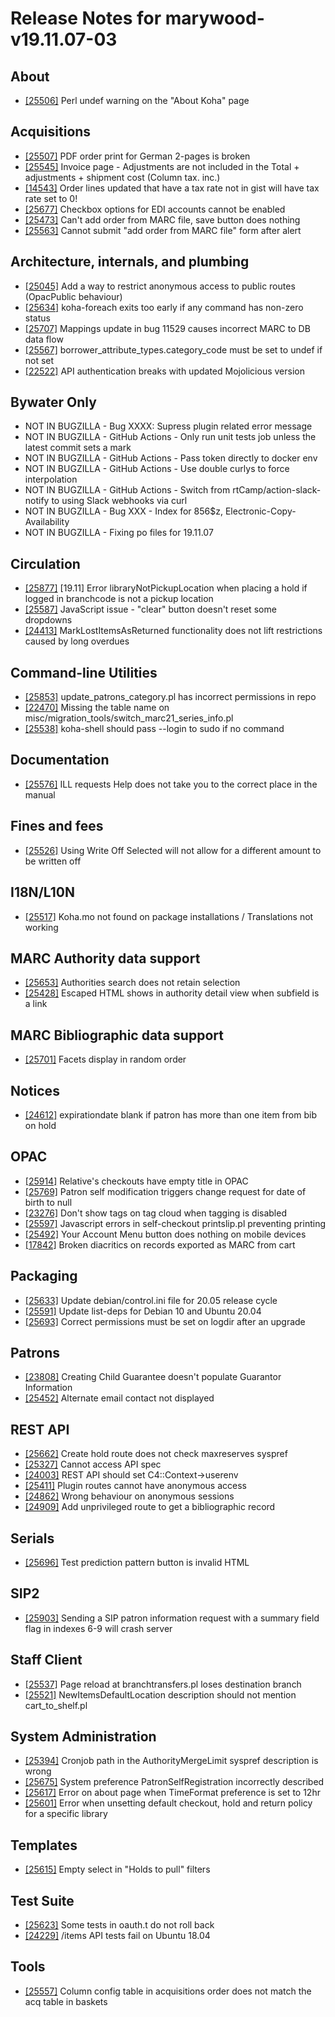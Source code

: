 
# Release Notes for marywood-v19.11.07-03

## About

- [[25506]](http://bugs.koha-community.org/bugzilla3/show_bug.cgi?id=25506) Perl undef warning on the "About Koha" page

## Acquisitions

- [[25507]](http://bugs.koha-community.org/bugzilla3/show_bug.cgi?id=25507) PDF order print for German 2-pages is broken
- [[25545]](http://bugs.koha-community.org/bugzilla3/show_bug.cgi?id=25545) Invoice page - Adjustments are not included in the Total + adjustments + shipment cost (Column tax. inc.)
- [[14543]](http://bugs.koha-community.org/bugzilla3/show_bug.cgi?id=14543) Order lines updated that have a tax rate not in gist will have tax rate set to 0!
- [[25677]](http://bugs.koha-community.org/bugzilla3/show_bug.cgi?id=25677) Checkbox options for EDI accounts cannot be enabled
- [[25473]](http://bugs.koha-community.org/bugzilla3/show_bug.cgi?id=25473) Can't add order from MARC file, save button does nothing
- [[25563]](http://bugs.koha-community.org/bugzilla3/show_bug.cgi?id=25563) Cannot submit "add order from MARC file" form after alert

## Architecture, internals, and plumbing

- [[25045]](http://bugs.koha-community.org/bugzilla3/show_bug.cgi?id=25045) Add a way to restrict anonymous access to public routes (OpacPublic behaviour)
- [[25634]](http://bugs.koha-community.org/bugzilla3/show_bug.cgi?id=25634) koha-foreach exits too early if any command has non-zero status
- [[25707]](http://bugs.koha-community.org/bugzilla3/show_bug.cgi?id=25707) Mappings update in bug 11529 causes incorrect MARC to DB data flow
- [[25567]](http://bugs.koha-community.org/bugzilla3/show_bug.cgi?id=25567) borrower_attribute_types.category_code must be set to undef if not set
- [[22522]](http://bugs.koha-community.org/bugzilla3/show_bug.cgi?id=22522) API authentication breaks with updated Mojolicious version

## Bywater Only

- NOT IN BUGZILLA - Bug XXXX: Supress plugin related error message
- NOT IN BUGZILLA - GitHub Actions - Only run unit tests job unless the latest commit sets a mark
- NOT IN BUGZILLA - GitHub Actions - Pass token directly to docker env
- NOT IN BUGZILLA - GitHub Actions - Use double curlys to force interpolation
- NOT IN BUGZILLA - GitHub Actions - Switch from rtCamp/action-slack-notify to using Slack webhooks via curl
- NOT IN BUGZILLA - Bug XXX - Index for 856$z, Electronic-Copy-Availability
- NOT IN BUGZILLA - Fixing po files for 19.11.07

## Circulation

- [[25877]](http://bugs.koha-community.org/bugzilla3/show_bug.cgi?id=25877) [19.11] Error libraryNotPickupLocation when placing a hold if logged in branchcode is not a pickup location
- [[25587]](http://bugs.koha-community.org/bugzilla3/show_bug.cgi?id=25587) JavaScript issue - "clear" button doesn't reset some dropdowns
- [[24413]](http://bugs.koha-community.org/bugzilla3/show_bug.cgi?id=24413) MarkLostItemsAsReturned functionality does not lift restrictions caused by long overdues

## Command-line Utilities

- [[25853]](http://bugs.koha-community.org/bugzilla3/show_bug.cgi?id=25853) update_patrons_category.pl has incorrect permissions in repo
- [[22470]](http://bugs.koha-community.org/bugzilla3/show_bug.cgi?id=22470) Missing the table name on misc/migration_tools/switch_marc21_series_info.pl
- [[25538]](http://bugs.koha-community.org/bugzilla3/show_bug.cgi?id=25538) koha-shell should pass --login to sudo if no command

## Documentation

- [[25576]](http://bugs.koha-community.org/bugzilla3/show_bug.cgi?id=25576) ILL requests Help does not take you to the correct place in the manual

## Fines and fees

- [[25526]](http://bugs.koha-community.org/bugzilla3/show_bug.cgi?id=25526) Using Write Off Selected will not allow for a different amount to be written off

## I18N/L10N

- [[25517]](http://bugs.koha-community.org/bugzilla3/show_bug.cgi?id=25517) Koha.mo not found on package installations / Translations not working

## MARC Authority data support

- [[25653]](http://bugs.koha-community.org/bugzilla3/show_bug.cgi?id=25653) Authorities search does not retain selection
- [[25428]](http://bugs.koha-community.org/bugzilla3/show_bug.cgi?id=25428) Escaped HTML shows in authority detail view when subfield is a link

## MARC Bibliographic data support

- [[25701]](http://bugs.koha-community.org/bugzilla3/show_bug.cgi?id=25701) Facets display in random order

## Notices

- [[24612]](http://bugs.koha-community.org/bugzilla3/show_bug.cgi?id=24612) expirationdate blank if patron has more than one item from bib on hold

## OPAC

- [[25914]](http://bugs.koha-community.org/bugzilla3/show_bug.cgi?id=25914) Relative's checkouts have empty title in OPAC
- [[25769]](http://bugs.koha-community.org/bugzilla3/show_bug.cgi?id=25769) Patron self modification triggers change request for date of birth to null
- [[23276]](http://bugs.koha-community.org/bugzilla3/show_bug.cgi?id=23276) Don't show tags on tag cloud when tagging is disabled
- [[25597]](http://bugs.koha-community.org/bugzilla3/show_bug.cgi?id=25597) Javascript errors in self-checkout printslip.pl preventing printing
- [[25492]](http://bugs.koha-community.org/bugzilla3/show_bug.cgi?id=25492) Your Account Menu button does nothing on mobile devices
- [[17842]](http://bugs.koha-community.org/bugzilla3/show_bug.cgi?id=17842) Broken diacritics on records exported as MARC from cart

## Packaging

- [[25633]](http://bugs.koha-community.org/bugzilla3/show_bug.cgi?id=25633) Update debian/control.ini file for 20.05 release cycle
- [[25591]](http://bugs.koha-community.org/bugzilla3/show_bug.cgi?id=25591) Update list-deps for Debian 10 and Ubuntu 20.04
- [[25693]](http://bugs.koha-community.org/bugzilla3/show_bug.cgi?id=25693) Correct permissions must be set on logdir after an upgrade

## Patrons

- [[23808]](http://bugs.koha-community.org/bugzilla3/show_bug.cgi?id=23808) Creating Child Guarantee doesn't populate Guarantor Information
- [[25452]](http://bugs.koha-community.org/bugzilla3/show_bug.cgi?id=25452) Alternate email contact not displayed

## REST API

- [[25662]](http://bugs.koha-community.org/bugzilla3/show_bug.cgi?id=25662) Create hold route does not check maxreserves syspref
- [[25327]](http://bugs.koha-community.org/bugzilla3/show_bug.cgi?id=25327) Cannot access API spec
- [[24003]](http://bugs.koha-community.org/bugzilla3/show_bug.cgi?id=24003) REST API should set C4::Context->userenv
- [[25411]](http://bugs.koha-community.org/bugzilla3/show_bug.cgi?id=25411) Plugin routes cannot have anonymous access
- [[24862]](http://bugs.koha-community.org/bugzilla3/show_bug.cgi?id=24862) Wrong behaviour on anonymous sessions
- [[24909]](http://bugs.koha-community.org/bugzilla3/show_bug.cgi?id=24909) Add unprivileged route to get a bibliographic record

## Serials

- [[25696]](http://bugs.koha-community.org/bugzilla3/show_bug.cgi?id=25696) Test prediction pattern button is invalid HTML

## SIP2

- [[25903]](http://bugs.koha-community.org/bugzilla3/show_bug.cgi?id=25903) Sending a SIP patron information request with a summary field flag in indexes 6-9 will crash server

## Staff Client

- [[25537]](http://bugs.koha-community.org/bugzilla3/show_bug.cgi?id=25537) Page reload at branchtransfers.pl loses destination branch
- [[25521]](http://bugs.koha-community.org/bugzilla3/show_bug.cgi?id=25521) NewItemsDefaultLocation description should not mention cart_to_shelf.pl

## System Administration

- [[25394]](http://bugs.koha-community.org/bugzilla3/show_bug.cgi?id=25394) Cronjob path in the AuthorityMergeLimit syspref description is wrong
- [[25675]](http://bugs.koha-community.org/bugzilla3/show_bug.cgi?id=25675) System preference PatronSelfRegistration incorrectly described
- [[25617]](http://bugs.koha-community.org/bugzilla3/show_bug.cgi?id=25617) Error on about page when TimeFormat preference is set to 12hr
- [[25601]](http://bugs.koha-community.org/bugzilla3/show_bug.cgi?id=25601) Error when unsetting default checkout, hold and return policy for a specific library

## Templates

- [[25615]](http://bugs.koha-community.org/bugzilla3/show_bug.cgi?id=25615) Empty select in "Holds to pull" filters

## Test Suite

- [[25623]](http://bugs.koha-community.org/bugzilla3/show_bug.cgi?id=25623) Some tests in oauth.t do not roll back
- [[24229]](http://bugs.koha-community.org/bugzilla3/show_bug.cgi?id=24229) /items API tests fail on Ubuntu 18.04

## Tools

- [[25557]](http://bugs.koha-community.org/bugzilla3/show_bug.cgi?id=25557) Column config table in acquisitions order does not match the acq table in baskets


